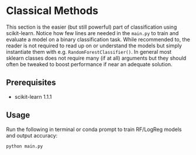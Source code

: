 # Classical Methods
This section is the easier (but still powerful) part of classification using scikit-learn. Notice how few lines are needed in the `main.py` to train and evaluate a model on a binary classification task. While recommended to, the reader is not required to read up on or understand the models but simply instantiate them with e.g. `RandomForestClassifier()`. In general most sklearn classes does not require many (if at all) arguments but they should often be tweaked to boost performance if near an adequate solution.

## Prerequisites
- scikit-learn 1.1.1

## Usage
Run the following in terminal or conda prompt to train RF/LogReg models and output accuracy:
```
python main.py
```

